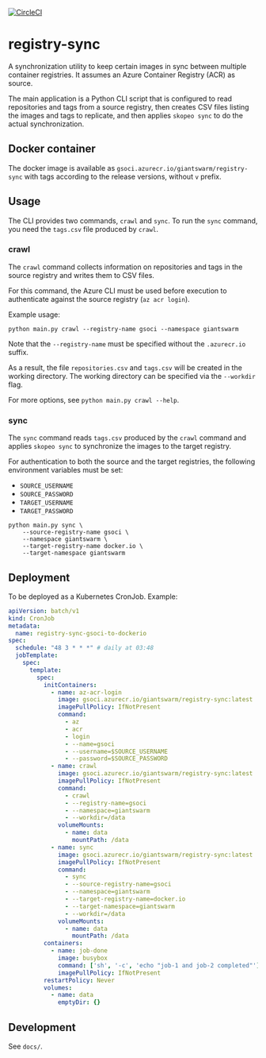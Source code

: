 [![CircleCI](https://dl.circleci.com/status-badge/img/gh/giantswarm/registry-sync/tree/main.svg?style=svg)](https://dl.circleci.com/status-badge/redirect/gh/giantswarm/registry-sync/tree/main)

# registry-sync

A synchronization utility to keep certain images in sync between multiple container registries. It assumes an Azure Container Registry (ACR) as source.

The main application is a Python CLI script that is configured to read repositories and tags from a source registry, then creates CSV files listing the images and tags to replicate, and then applies `skopeo sync` to do the actual synchronization.

## Docker container

The docker image is available as `gsoci.azurecr.io/giantswarm/registry-sync` with tags according to the release versions, without `v` prefix.

## Usage

The CLI provides two commands, `crawl` and `sync`. To run the `sync` command, you need the `tags.csv` file produced by `crawl`.

### crawl

The `crawl` command collects information on repositories and tags in the source registry and writes them to CSV files.

For this command, the Azure CLI must be used before execution to authenticate against the source registry (`az acr login`).

Example usage:

```nohighlight
python main.py crawl --registry-name gsoci --namespace giantswarm
```

Note that the `--registry-name` must be specified without the `.azurecr.io` suffix.

As a result, the file `repositories.csv` and `tags.csv` will be created in the working directory. The working directory can be specified via the `--workdir` flag.

For more options, see `python main.py crawl --help`.

### sync

The `sync` command reads `tags.csv` produced by the `crawl` command and applies `skopeo sync` to synchronize the images to the target registry.

For authentication to both the source and the target registries, the following environment variables must be set:

- `SOURCE_USERNAME`
- `SOURCE_PASSWORD`
- `TARGET_USERNAME`
- `TARGET_PASSWORD`

```nohighlight
python main.py sync \
    --source-registry-name gsoci \
    --namespace giantswarm \
    --target-registry-name docker.io \
    --target-namespace giantswarm

```

## Deployment

To be deployed as a Kubernetes CronJob. Example:

```yaml
apiVersion: batch/v1
kind: CronJob
metadata:
  name: registry-sync-gsoci-to-dockerio
spec:
  schedule: "48 3 * * *" # daily at 03:48
  jobTemplate:
    spec:
      template:
        spec:
          initContainers:
            - name: az-acr-login
              image: gsoci.azurecr.io/giantswarm/registry-sync:latest
              imagePullPolicy: IfNotPresent
              command:
                - az
                - acr
                - login
                - --name=gsoci
                - --username=$SOURCE_USERNAME
                - --password=$SOURCE_PASSWORD
            - name: crawl
              image: gsoci.azurecr.io/giantswarm/registry-sync:latest
              imagePullPolicy: IfNotPresent
              command:
                - crawl
                - --registry-name=gsoci
                - --namespace=giantswarm
                - --workdir=/data
              volumeMounts:
                - name: data
                  mountPath: /data
            - name: sync
              image: gsoci.azurecr.io/giantswarm/registry-sync:latest
              imagePullPolicy: IfNotPresent
              command:
                - sync
                - --source-registry-name=gsoci
                - --namespace=giantswarm
                - --target-registry-name=docker.io
                - --target-namespace=giantswarm
                - --workdir=/data
              volumeMounts:
                - name: data
                  mountPath: /data
          containers:
            - name: job-done
              image: busybox
              command: ['sh', '-c', 'echo "job-1 and job-2 completed"']
              imagePullPolicy: IfNotPresent
          restartPolicy: Never
          volumes:
            - name: data
              emptyDir: {}

```

## Development

See `docs/`.
